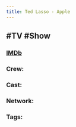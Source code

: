```yaml
---
title: Ted Lasso - Apple
---
```


## #TV #Show
### [IMDb]()

### Crew: 

### Cast: 

### Network: 

### Tags: 
